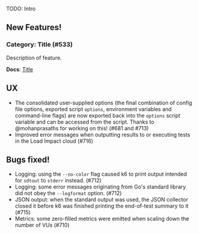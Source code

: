 TODO: Intro

## New Features!

### Category: Title (#533)

Description of feature.

**Docs**: [Title](http://k6.readme.io/docs/TODO)

## UX

* The consolidated user-supplied options (the final combination of config file options, exported script `options`, environment variables and command-line flags) are now exported back into the `options` script variable and can be accessed from the script. Thanks to @mohanprasaths for working on this! (#681 and #713)
* Improved error messages when outputting results to or executing tests in the Load Impact cloud (#716)

## Bugs fixed!

* Logging: using the `--no-color` flag caused k6 to print output intended for `sdtout` to `stderr` instead. (#712)
* Logging: some error messages originating from Go's standard library did not obey the `--logformat` option. (#712)
* JSON output: when the standard output was used, the JSON collector closed it before k6 was finished printing the end-of-test summary to it (#715)
* Metrics: some zero-filled metrics were emitted when scaling down the number of VUs (#710)
